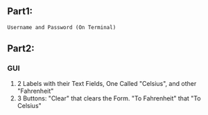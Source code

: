 ## Part1:
    Username and Password (On Terminal) 
##  Part2:
### GUI
1. 2 Labels with their Text Fields, One Called "Celsius", and other "Fahrenheit"
2. 3 Buttons: "Clear" that clears the Form.
              "To Fahrenheit" that 
              "To Celsius"
